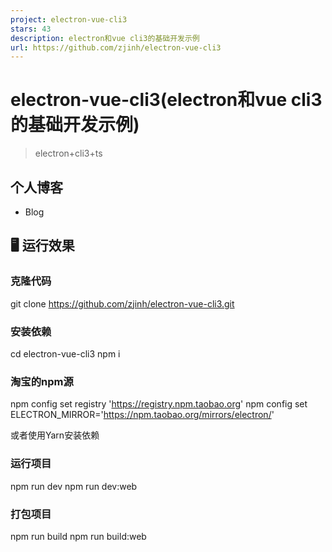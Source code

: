 ```yaml
---
project: electron-vue-cli3
stars: 43
description: electron和vue cli3的基础开发示例
url: https://github.com/zjinh/electron-vue-cli3
---
```


electron-vue-cli3(electron和vue cli3的基础开发示例)
===========================================

> electron+cli3+ts

个人博客
----

-   Blog

🖥 运行效果
-------

### 克隆代码

git clone https://github.com/zjinh/electron-vue-cli3.git

### 安装依赖

cd electron-vue-cli3
npm i

### 淘宝的npm源

npm config set registry 'https://registry.npm.taobao.org'
npm config set ELECTRON\_MIRROR='https://npm.taobao.org/mirrors/electron/'

或者使用Yarn安装依赖

### 运行项目

npm run dev
npm run dev:web

### 打包项目

npm run build
npm run build:web
